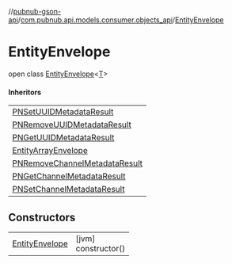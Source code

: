 //[pubnub-gson-api](../../../index.md)/[com.pubnub.api.models.consumer.objects_api](../index.md)/[EntityEnvelope](index.md)

# EntityEnvelope

open class [EntityEnvelope](index.md)&lt;[T](index.md)&gt;

#### Inheritors

| |
|---|
| [PNSetUUIDMetadataResult](../../com.pubnub.api.models.consumer.objects_api.uuid/-p-n-set-u-u-i-d-metadata-result/index.md) |
| [PNRemoveUUIDMetadataResult](../../com.pubnub.api.models.consumer.objects_api.uuid/-p-n-remove-u-u-i-d-metadata-result/index.md) |
| [PNGetUUIDMetadataResult](../../com.pubnub.api.models.consumer.objects_api.uuid/-p-n-get-u-u-i-d-metadata-result/index.md) |
| [EntityArrayEnvelope](../-entity-array-envelope/index.md) |
| [PNRemoveChannelMetadataResult](../../com.pubnub.api.models.consumer.objects_api.channel/-p-n-remove-channel-metadata-result/index.md) |
| [PNGetChannelMetadataResult](../../com.pubnub.api.models.consumer.objects_api.channel/-p-n-get-channel-metadata-result/index.md) |
| [PNSetChannelMetadataResult](../../com.pubnub.api.models.consumer.objects_api.channel/-p-n-set-channel-metadata-result/index.md) |

## Constructors

| | |
|---|---|
| [EntityEnvelope](-entity-envelope.md) | [jvm]<br>constructor() |
